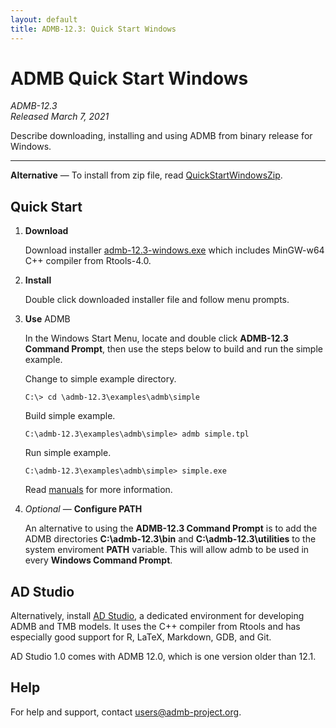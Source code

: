 ```yaml
---
layout: default
title: ADMB-12.3: Quick Start Windows
---
```


# ADMB Quick Start Windows

*ADMB-12.3*  
*Released March 7, 2021*

Describe downloading, installing and using ADMB from binary release for Windows.

---

**Alternative** &mdash; To install from zip file, read [QuickStartWindowsZip](QuickStartWindowsZip.html).

Quick Start
-----------

1. **Download**

   Download installer [admb-12.3-windows.exe](https://github.com/admb-project/admb/releases/download/admb-12.3/admb-12.3-windows.exe) which includes MinGW-w64 C++ compiler from Rtools-4.0.

2. **Install**

   Double click downloaded installer file and follow menu prompts.

3. **Use** ADMB

   In the Windows Start Menu, locate and double click **ADMB-12.3 Command Prompt**, then use the steps below to build and run the simple example.

   Change to simple example directory.

   ```
   C:\> cd \admb-12.3\examples\admb\simple
   ```

   Build simple example.

   ```
   C:\admb-12.3\examples\admb\simple> admb simple.tpl
   ```

   Run simple example.

   ```
   C:\admb-12.3\examples\admb\simple> simple.exe
   ```

   Read [manuals](http://www.admb-project.org/docs/manuals/) for more information.

4. _Optional_ &mdash; **Configure PATH**

   An alternative to using the **ADMB-12.3 Command Prompt** is to add the ADMB directories **C:\admb-12.3\bin** and **C:\admb-12.3\utilities** to the system enviroment **PATH** variable.  This will allow admb to be used in every **Windows Command Prompt**.

AD Studio
---------

Alternatively, install [AD Studio](https://github.com/admb-project/adstudio), a
dedicated environment for developing ADMB and TMB models. It uses the C++
compiler from Rtools and has especially good support for R, LaTeX, Markdown,
GDB, and Git.

AD Studio 1.0 comes with ADMB 12.0, which is one version older than 12.1.

Help
----

For help and support, contact <users@admb-project.org>.
